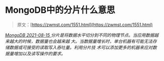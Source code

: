<!--yml
category: 未分类
date: 0001-01-01 00:00:00
--->

# MongoDB中的分片什么意思

> 原文：[https://zwmst.com/1551.html](https://zwmst.com/1551.html)

   [ *MongoDB* ](https://zwmst.com/mongodb)*[ <time datetime="2021-08-15T15:27:26+08:00"> 2021-08-15 </time> ](https://zwmst.com/1551.html)  分片是将数据水平切分到不同的物理节点。当应用数据越来越大的时候，数据量也会越来越 大。当数据量增长时，单台机器有可能无法存储数据或可接受的读取写入吞吐量。利用分片技 术可以添加更多的机器来应对数据量增加以及读写操作的要求。*